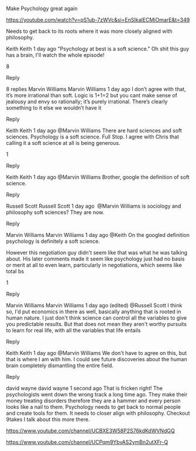 


Make Psychology great again

https://youtube.com/watch?v=pS1ub-7zWVc&si=EnSIkaIECMiOmarE&t=349

Needs to get back to its roots where it was more closely aligned with philosophy.


Keith
Keith
1 day ago
"Psychology at best is a soft science." Oh shit this guy has a brain, I'll watch the whole episode!

8


Reply


8 replies
Marvin Williams
Marvin Williams
1 day ago
I don’t agree with that, it’s more irrational than soft. Logic is 1+1=2 but you cant make sense of jealousy and envy so rationally; it’s purely irrational. There’s clearly something to it else we wouldn’t have it



Reply

Keith
Keith
1 day ago
 @Marvin Williams  There are hard sciences and soft sciences. Psychology is a soft science. Full Stop. I agree with Chris that calling it a soft science at all is being generous.

1


Reply

Keith
Keith
1 day ago
 @Marvin Williams  Brother, google the definition of soft science.



Reply

Russell Scott
Russell Scott
1 day ago
​ @Marvin Williams  is sociology and philosophy soft sciences? They are now.



Reply

Marvin Williams
Marvin Williams
1 day ago
 @Keith  On the googled definition psychology is definitely a soft science. 

However this negotiation guy didn't seem like that was what he was talking about. His later comments made it seem like psychology just had no basis or merit at all to even learn, particularly in negotiations, which seems like total bs

1


Reply

Marvin Williams
Marvin Williams
1 day ago (edited)
 @Russell Scott  I think so, I'd put economics in there as well, basically anything that is rooted in human nature. I just don't think science can control all the variables to give you predictable results. But that does not mean they aren't worthy pursuits to learn for real life, with all the variables that life entails



Reply

Keith
Keith
1 day ago
 @Marvin Williams  We don't have to agree on this, but that is where I am with him. I could see future discoveries about the human brain completely dismantling the entire field.



Reply

david wayne
david wayne
1 second ago
That is fricken right! The psychologists went down the wrong track a long time ago. They make their money treating disorders therefore they are a hammer and every person looks like a nail to them. Psychology needs to get back to normal people and create tools for them. It needs to closer align with philosophy. Checkout 9takes I talk about this more there.


https://www.youtube.com/channel/UCBXE3W58P2S76kdKdWVNdGQ


https://www.youtube.com/channel/UCPqm9YbvAS2ymBn2utXFr-Q